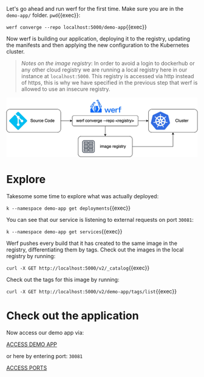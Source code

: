 Let's go ahead and run werf for the first time. Make sure you are in the `demo-app/` folder. `pwd`{{exec}}:

`werf converge --repo localhost:5000/demo-app`{{exec}}

Now werf is building our application, deploying it to the registry, updating the manifests and then applying the new configuration to the Kubernetes cluster.

> *Notes on the image registry*: In order to avoid a login to dockerhub or any other cloud registry we are running a local registry here in our instance at `localhost:5000`. This registry is accessed via http instead of https, this is why we have specified in the previous step that werf is allowed to use an insecure registry.

![Flowchart](./flowchart.jpg)

# Explore

Takesome some time to explore what was actually deployed:

`k --namespace demo-app get deployments`{{exec}}

You can see that our service is listening to external requests on port `30081`:

`k --namespace demo-app get services`{{exec}}

Werf pushes every build that it has created to the same image in the registry, differentiating them by tags.
Check out the images in the local registry by running:

`curl -X GET http://localhost:5000/v2/_catalog`{{exec}}

Check out the tags for this image by running:

`curl -X GET http://localhost:5000/v2/demo-app/tags/list`{{exec}}

# Check out the application

Now access our demo app via:

[ACCESS DEMO APP]({{TRAFFIC_HOST1_30081}})

or here by entering port: `30081`

[ACCESS PORTS]({{TRAFFIC_SELECTOR}})